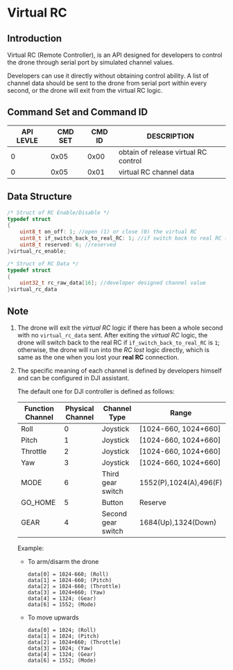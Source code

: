 # Virtual RC

## Introduction

Virtual RC (Remote Controller), is an API designed for developers to control the drone through serial port by simulated channel values.

Developers can use it directly without obtaining control ability. A list of channel data should be sent to the drone from serial port within every second, or the drone will exit from the virtual RC logic.

## Command Set and Command ID

|API LEVLE|CMD SET|CMD ID|DESCRIPTION|
|---------|-------|------|-----------|
|0|0x05|0x00|obtain of release virtual RC control|
|0|0x05|0x01|virtual RC channel data|


## Data Structure

```c
/* Struct of RC Enable/Disable */
typedef struct
{
    uint8_t on_off: 1; //open (1) or close (0) the virtual RC
    uint8_t if_switch_back_to_real_RC: 1; //if switch back to real RC (1) or run RC-lost logic directly (0)
    uint8_t reserved: 6; //reserved
}virtual_rc_enable;

/* Struct of RC Data */
typedef struct
{
    uint32_t rc_raw_data[16]; //developer designed channel value
}virtual_rc_data
```

## Note

1. The drone will exit the *virtual RC* logic if there has been a whole second with no `virtual_rc_data` sent. After exiting the *virtual RC* logic, the drone will switch back to the real RC if `if_switch_back_to_real_RC` is `1`; otherwise, the drone will run into the *RC lost* logic directly, which is same as the one when you lost your **real RC** connection.

2. The specific meaning of each channel is defined by developers himself and can be configured in DJI assistant.

    The default one for DJI controller is defined as follows: 

    |Function Channel|Physical Channel|Channel Type|Range|
    |------|-------|-------|---|
    |Roll|0|Joystick|[1024-660, 1024+660]|
    |Pitch|1|Joystick|[1024-660, 1024+660]|
    |Throttle|2|Joystick|[1024-660, 1024+660]|
    |Yaw|3|Joystick|[1024-660, 1024+660]|
    |MODE|6|Third gear switch|1552(P),1024(A),496(F)|
    |GO_HOME|5|Button|Reserve|
    |GEAR|4|Second gear switch|1684(Up),1324(Down)|

    Example:
    
    * To arm/disarm the drone
    
        ```
        data[0] = 1024-660; (Roll)
        data[1] = 1024-660; (Pitch)
        data[2] = 1024-660; (Throttle)
        data[3] = 1024+660; (Yaw)
        data[4] = 1324; (Gear)
        data[6] = 1552; (Mode)
        ```
        
    * To move upwards
    
        ```
        data[0] = 1024; (Roll)
        data[1] = 1024; (Pitch)
        data[2] = 1024+660; (Throttle)
        data[3] = 1024; (Yaw)
        data[4] = 1324; (Gear)
        data[6] = 1552; (Mode)
        ```
